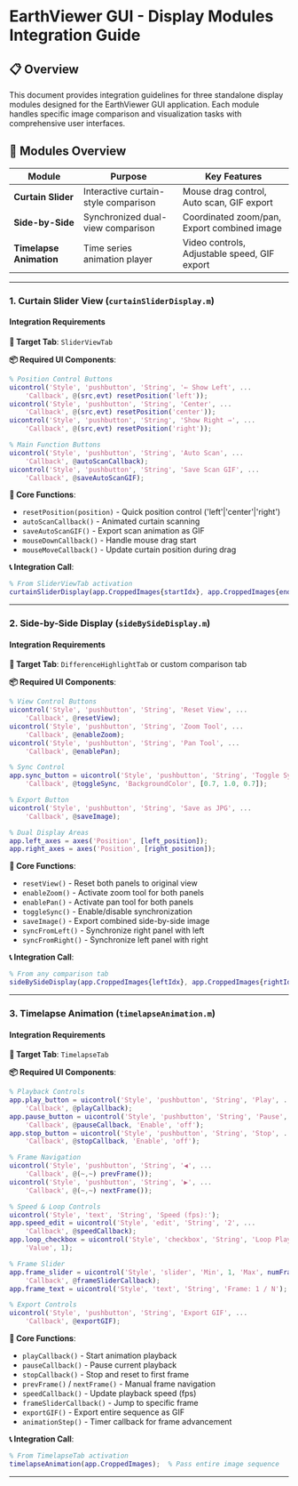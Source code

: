 # EarthViewer GUI - Display Modules Integration Guide

## 📋 Overview

This document provides integration guidelines for three standalone display modules designed for the EarthViewer GUI application. Each module handles specific image comparison and visualization tasks with comprehensive user interfaces.

## 🚀 Modules Overview

| Module | Purpose | Key Features |
|--------|---------|--------------|
| **Curtain Slider** | Interactive curtain-style comparison | Mouse drag control, Auto scan, GIF export |
| **Side-by-Side** | Synchronized dual-view comparison | Coordinated zoom/pan, Export combined image |
| **Timelapse Animation** | Time series animation player | Video controls, Adjustable speed, GIF export |

---
### 1. Curtain Slider View (`curtainSliderDisplay.m`)

#### **Integration Requirements**

**🎯 Target Tab**: `SliderViewTab`

**📦 Required UI Components**:

```matlab
% Position Control Buttons
uicontrol('Style', 'pushbutton', 'String', '← Show Left', ...
    'Callback', @(src,evt) resetPosition('left'));
uicontrol('Style', 'pushbutton', 'String', 'Center', ...
    'Callback', @(src,evt) resetPosition('center'));
uicontrol('Style', 'pushbutton', 'String', 'Show Right →', ...
    'Callback', @(src,evt) resetPosition('right'));

% Main Function Buttons
uicontrol('Style', 'pushbutton', 'String', 'Auto Scan', ...
    'Callback', @autoScanCallback);
uicontrol('Style', 'pushbutton', 'String', 'Save Scan GIF', ...
    'Callback', @saveAutoScanGIF);

```

**🔧 Core Functions**:
- `resetPosition(position)` - Quick position control ('left'|'center'|'right')
- `autoScanCallback()` - Animated curtain scanning
- `saveAutoScanGIF()` - Export scan animation as GIF
- `mouseDownCallback()` - Handle mouse drag start
- `mouseMoveCallback()` - Update curtain position during drag

**📞 Integration Call**:
```matlab
% From SliderViewTab activation
curtainSliderDisplay(app.CroppedImages{startIdx}, app.CroppedImages{endIdx}, titles);
```

---

### 2. Side-by-Side Display (`sideBySideDisplay.m`)

#### **Integration Requirements**

**🎯 Target Tab**: `DifferenceHighlightTab` or custom comparison tab

**📦 Required UI Components**:

```matlab
% View Control Buttons
uicontrol('Style', 'pushbutton', 'String', 'Reset View', ...
    'Callback', @resetView);
uicontrol('Style', 'pushbutton', 'String', 'Zoom Tool', ...
    'Callback', @enableZoom);
uicontrol('Style', 'pushbutton', 'String', 'Pan Tool', ...
    'Callback', @enablePan);

% Sync Control
app.sync_button = uicontrol('Style', 'pushbutton', 'String', 'Toggle Sync', ...
    'Callback', @toggleSync, 'BackgroundColor', [0.7, 1.0, 0.7]);

% Export Button
uicontrol('Style', 'pushbutton', 'String', 'Save as JPG', ...
    'Callback', @saveImage);

% Dual Display Areas
app.left_axes = axes('Position', [left_position]);
app.right_axes = axes('Position', [right_position]);
```

**🔧 Core Functions**:
- `resetView()` - Reset both panels to original view
- `enableZoom()` - Activate zoom tool for both panels
- `enablePan()` - Activate pan tool for both panels  
- `toggleSync()` - Enable/disable synchronization
- `saveImage()` - Export combined side-by-side image
- `syncFromLeft()` - Synchronize right panel with left
- `syncFromRight()` - Synchronize left panel with right

**📞 Integration Call**:
```matlab
% From any comparison tab
sideBySideDisplay(app.CroppedImages{leftIdx}, app.CroppedImages{rightIdx}, titles);
```

---

### 3. Timelapse Animation (`timelapseAnimation.m`)

#### **Integration Requirements**

**🎯 Target Tab**: `TimelapseTab`

**📦 Required UI Components**:

```matlab
% Playback Controls
app.play_button = uicontrol('Style', 'pushbutton', 'String', 'Play', ...
    'Callback', @playCallback);
app.pause_button = uicontrol('Style', 'pushbutton', 'String', 'Pause', ...
    'Callback', @pauseCallback, 'Enable', 'off');
app.stop_button = uicontrol('Style', 'pushbutton', 'String', 'Stop', ...
    'Callback', @stopCallback, 'Enable', 'off');

% Frame Navigation
uicontrol('Style', 'pushbutton', 'String', '◀', ...
    'Callback', @(~,~) prevFrame());
uicontrol('Style', 'pushbutton', 'String', '▶', ...
    'Callback', @(~,~) nextFrame());

% Speed & Loop Controls
uicontrol('Style', 'text', 'String', 'Speed (fps):');
app.speed_edit = uicontrol('Style', 'edit', 'String', '2', ...
    'Callback', @speedCallback);
app.loop_checkbox = uicontrol('Style', 'checkbox', 'String', 'Loop Playback', ...
    'Value', 1);

% Frame Slider
app.frame_slider = uicontrol('Style', 'slider', 'Min', 1, 'Max', numFrames, ...
    'Callback', @frameSliderCallback);
app.frame_text = uicontrol('Style', 'text', 'String', 'Frame: 1 / N');

% Export Controls
uicontrol('Style', 'pushbutton', 'String', 'Export GIF', ...
    'Callback', @exportGIF);
```

**🔧 Core Functions**:
- `playCallback()` - Start animation playback
- `pauseCallback()` - Pause current playback
- `stopCallback()` - Stop and reset to first frame
- `prevFrame()` / `nextFrame()` - Manual frame navigation
- `speedCallback()` - Update playback speed (fps)
- `frameSliderCallback()` - Jump to specific frame
- `exportGIF()` - Export entire sequence as GIF
- `animationStep()` - Timer callback for frame advancement

**📞 Integration Call**:
```matlab
% From TimelapseTab activation
timelapseAnimation(app.CroppedImages);  % Pass entire image sequence
```

---

